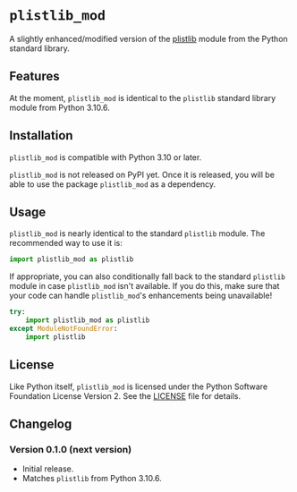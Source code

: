 # `plistlib_mod`

A slightly enhanced/modified version of the [plistlib](https://docs.python.org/3/library/plistlib.html) module from the Python standard library.

## Features

At the moment,
`plistlib_mod` is identical to the `plistlib` standard library module from Python 3.10.6.

## Installation

`plistlib_mod` is compatible with Python 3.10 or later.

`plistlib_mod` is not released on PyPI yet.
Once it is released,
you will be able to use the package `plistlib_mod` as a dependency.

## Usage

`plistlib_mod` is nearly identical to the standard `plistlib` module.
The recommended way to use it is:

```python
import plistlib_mod as plistlib
```

If appropriate,
you can also conditionally fall back to the standard `plistlib` module
in case `plistlib_mod` isn't available.
If you do this,
make sure that your code can handle `plistlib_mod`'s enhancements being unavailable!

```python
try:
    import plistlib_mod as plistlib
except ModuleNotFoundError:
    import plistlib
```

## License

Like Python itself,
`plistlib_mod` is licensed under the Python Software Foundation License Version 2.
See the [LICENSE](./LICENSE) file for details.

## Changelog

### Version 0.1.0 (next version)

* Initial release.
* Matches `plistlib` from Python 3.10.6.
